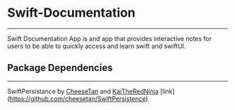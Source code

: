# Swift-Documentation
---
Swift Documentation App is and app that provides interactive notes for users to be able to quickly access and learn swift and swiftUI.

## Package Dependencies
---
SwiftPersistance by [CheeseTan](https://github.com/cheesetan) and [KaiTheRedNinja](https://github.com/KaiTheRedNinja)
\[link](https://github.com/cheesetan/SwiftPersistence)


